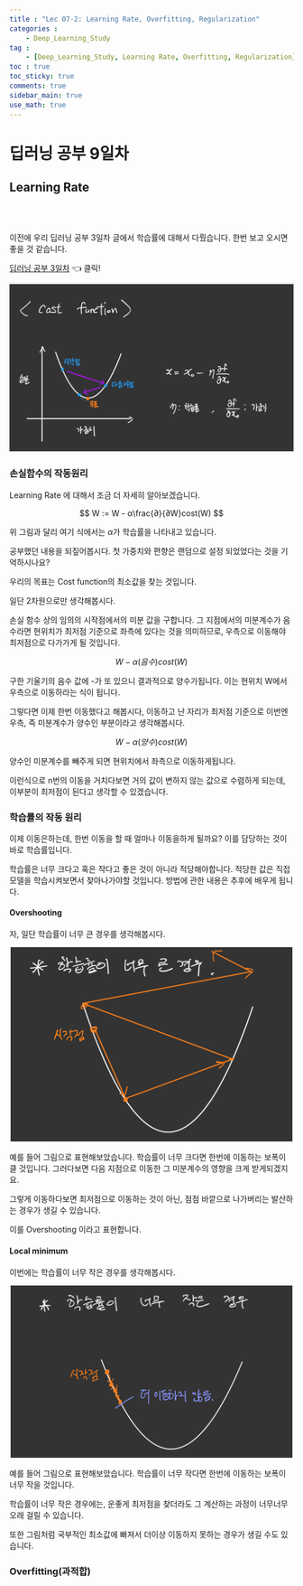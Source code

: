 ```yaml
---
title : "Lec 07-2: Learning Rate, Overfitting, Regularization"
categories :
    - Deep_Learning_Study
tag :
    - [Deep_Learning_Study, Learning Rate, Overfitting, Regularization]
toc : true
toc_sticky: true
comments: true
sidebar_main: true
use_math: true
---
```


# 딥러닝 공부 9일차
## Learning Rate
<br>
<br>

이전에 우리 딥러닝 공부 3일차 글에서 학습률에 대해서 다뤘습니다.
한번 보고 오시면 좋을 것 같습니다. 

[딥러닝 공부 3일차] 👈 클릭!

[딥러닝 공부 3일차]:https://yuchulnote.github.io/deep_learning_study/Lab-02,03/#optimizer---%EA%B2%BD%EC%82%AC-%ED%95%98%EA%B0%95%EB%B2%95gradient-descent

<p align="center"><img src="/MYPICS/lec03/7.jpeg" width = "600" ></p>

### 손실함수의 작동원리

Learning Rate 에 대해서 조금 더 자세히 알아보겠습니다.

$$
W := W - α\frac{∂}{∂W}cost(W)
$$

위 그림과 달리 여기 식에서는 $\alpha$가 학습률을 나타내고 있습니다.

공부했던 내용을 되짚어봅시다.
첫 가중치와 편향은 랜덤으로 설정 되었었다는 것을 기억하시나요?

우리의 목표는 Cost function의 최소값을 찾는 것입니다.

일단 2차원으로만 생각해봅시다. 

손실 함수 상의 임의의 시작점에서의 미분 값을 구합니다. 그 지점에서의 미분계수가 음수라면 현위치가 최저점 기준으로 좌측에 있다는 것을 의미하므로, 우측으로 이동해야 최저점으로 다가가게 될 것입니다.

$$
W-\alpha (음수)cost(W)
$$

구한 기울기의 음수 값에 -가 또 있으니 결과적으로 양수가됩니다. 이는 현위치 W에서 우측으로 이동하라는 식이 됩니다.

그렇다면 이제 한번 이동했다고 해봅시다, 이동하고 난 자리가 최저점 기준으로 이번엔 우측, 즉 미분계수가 양수인 부분이라고 생각해봅시다.

$$
W-\alpha (양수)cost(W)
$$

양수인 미분계수를 빼주게 되면 현위치에서 좌측으로 이동하게됩니다. 

이런식으로 n번의 이동을 거치다보면 거의 값이 변하지 않는 값으로 수렴하게 되는데, 이부분이 최저점이 된다고 생각할 수 있겠습니다.
<br>

### 학습률의 작동 원리

이제 이동은하는데, 한번 이동을 할 때 얼마나 이동을하게 될까요? 이를 담당하는 것이 바로 학습률입니다.

학습률은 너무 크다고 혹은 작다고 좋은 것이 아니라 적당해야합니다.
적당한 값은 직접 모델을 학습시켜보면서 찾아나가야할 것입니다. 방법에 관한 내용은 추후에 배우게 됩니다.

#### Overshooting

자, 일단 학습률이 너무 큰 경우를 생각해봅시다.

<p align="center"><img src="/MYPICS/lec07/learn.jpeg" width = "500" ></p>

예를 들어 그림으로 표현해보았습니다. 학습률이 너무 크다면 한번에 이동하는 보폭이 클 것입니다.
그러다보면 다음 지점으로 이동한 그 미분계수의 영향을 크게 받게되겠지요.

그렇게 이동하다보면 최저점으로 이동하는 것이 아닌, 점점 바깥으로 나가버리는 발산하는 경우가 생길 수 있습니다.

이를 Overshooting 이라고 표현합니다.

#### Local minimum

이번에는 학습률이 너무 작은 경우를 생각해봅시다.

<p align="center"><img src="/MYPICS/lec07/learn2.jpeg" width = "500" ></p>

예를 들어 그림으로 표현해보았습니다. 학습률이 너무 작다면 한번에 이동하는 보폭이 너무 작을 것입니다.

학습률이 너무 작은 경우에는, 운좋게 최저점을 찾더라도 그 계산하는 과정이 너무너무 오래 걸릴 수 있습니다.

또한 그림처럼 국부적인 최소값에 빠져서 더이상 이동하지 못하는 경우가 생길 수도 있습니다.

### Overfitting(과적합)

